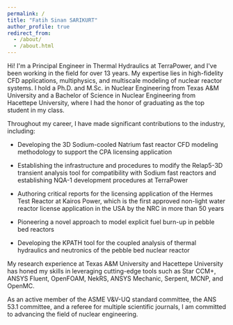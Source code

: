 ```yaml
---
permalink: /
title: "Fatih Sinan SARIKURT"
author_profile: true
redirect_from: 
  - /about/
  - /about.html
---
```

Hi! I'm a Principal Engineer in Thermal Hydraulics at TerraPower, and I've been working in the field for over 13 years. My expertise lies in high-fidelity CFD applications, multiphysics, and multiscale modeling of nuclear reactor systems. I hold a Ph.D. and M.Sc. in Nuclear Engineering from Texas A&M University and a Bachelor of Science in Nuclear Engineering from Hacettepe University, where I had the honor of graduating as the top student in my class.

Throughout my career, I have made significant contributions to the industry, including:

- Developing the 3D Sodium-cooled Natrium fast reactor CFD modeling methodology to support the CPA licensing application

- Establishing the infrastructure and procedures to modify the Relap5-3D transient analysis tool for compatibility with Sodium fast reactors and establishing NQA-1 development procedures at TerraPower

- Authoring critical reports for the licensing application of the Hermes Test Reactor at Kairos Power, which is the first approved non-light water reactor license application in the USA by the NRC in more than 50 years

- Pioneering a novel approach to model explicit fuel burn-up in pebble bed reactors

- Developing the KPATH tool for the coupled analysis of thermal hydraulics and neutronics of the pebble bed nuclear reactor

My research experience at Texas A&M University and Hacettepe University has honed my skills in leveraging cutting-edge tools such as Star CCM+, ANSYS Fluent, OpenFOAM, NekRS, ANSYS Mechanic, Serpent, MCNP, and OpenMC.

As an active member of the ASME V&V-UQ standard committee, the ANS 53.1 committee, and a referee for multiple scientific journals, I am committed to advancing the field of nuclear engineering.